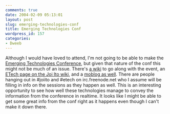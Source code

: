 ```yaml
---
comments: true
date: 2004-02-09 05:13:01
layout: post
slug: emerging-technologies-conf
title: Emerging Technologies Conf
wordpress_id: 157
categories:
- Dweeb
---
```


Although I would have loved to attend, I'm not going to be able to make the [Emerging Technologies Conference](http://conferences.oreillynet.com/etcon/), but given that nature of the conf this might not be much of an issue. There's [a wiki](http://wiki.oreillynet.com/etech/hosted.conf?HomePage) to go along with the event, an [ETech page on the Joi Ito wiki](http://joi.ito.com/joiwiki/EtechHookUp), and a [moblog as well](http://etech.textamerica.com/). There are people hanging out in #joiito and #etech on irc.freenode.net who I assume will be filling in info on the sessions as they happen as well. This is an interesting opportunity to see how well these technologies manage to convey the information from the conference in realtime. It looks like I might be able to get some great info from the conf right as it happens even though I can't make it down there.
